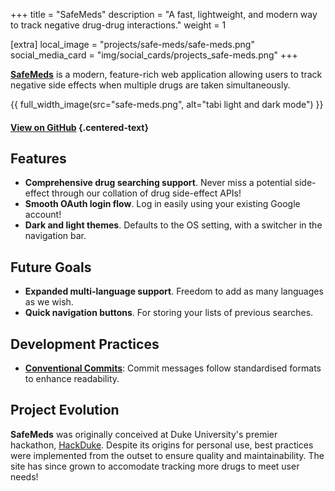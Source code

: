 +++
title = "SafeMeds"
description = "A fast, lightweight, and modern way to track negative drug-drug interactions."
weight = 1


[extra]
local_image = "projects/safe-meds/safe-meds.png"
social_media_card = "img/social_cards/projects_safe-meds.png"
+++

[**SafeMeds**](https://github.com/DukeDifference/SafeMeds) is a modern, feature-rich web application allowing users to track negative side effects when multiple drugs are taken simultaneously.

{{ full_width_image(src="safe-meds.png", alt="tabi light and dark mode") }}

#### [View on GitHub](https://github.com/DukeDifference/SafeMeds) {.centered-text}

## Features

-   **Comprehensive drug searching support**. Never miss a potential side-effect through our collation of drug side-effect APIs!
-   **Smooth OAuth login flow**. Log in easily using your existing Google account!
-   **Dark and light themes**. Defaults to the OS setting, with a switcher in the navigation bar.

## Future Goals

-   **Expanded multi-language support**. Freedom to add as many languages as we wish.
-   **Quick navigation buttons**. For storing your lists of previous searches.

## Development Practices

-   **[Conventional Commits](https://www.conventionalcommits.org)**: Commit messages follow standardised formats to enhance readability.

## Project Evolution

**SafeMeds** was originally conceived at Duke University's premier hackathon, [HackDuke](https://2022.hackduke.org/). Despite its origins for personal use, best practices were implemented from the outset to ensure quality and maintainability. The site has since grown to accomodate tracking more drugs to meet user needs!
